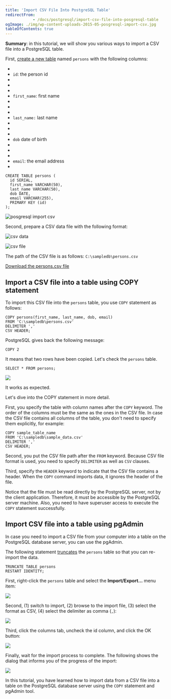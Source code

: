 ```yaml
---
title: 'Import CSV File Into PostgreSQL Table'
redirectFrom: 
            - /docs/postgresql/import-csv-file-into-posgresql-table
ogImage: ./img/wp-content-uploads-2015-05-posgresql-import-csv.jpg
tableOfContents: true
---
```



**Summary**: in this tutorial, we will show you various ways to import a CSV file into a PostgreSQL table.





First, [create a new table](/docs/postgresql/postgresql-create-table) named `persons` with the following columns:





- 
- `id`: the person id
- 
-
- 
- `first_name`: first name
- 
-
- 
- `last_name:` last name
- 
-
- 
- `dob` date of birth
- 
-
- 
- `email`: the email address
- 





```
CREATE TABLE persons (
  id SERIAL,
  first_name VARCHAR(50),
  last_name VARCHAR(50),
  dob DATE,
  email VARCHAR(255),
  PRIMARY KEY (id)
);
```





![posgresql import csv](./img/wp-content-uploads-2015-05-posgresql-import-csv.jpg)





Second, prepare a CSV data file with the following format:





![csv data](./img/wp-content-uploads-2015-05-csv-data.jpg)





![csv file](./img/wp-content-uploads-2015-05-csv-file.jpg)





The path of the CSV file is as follows: `C:\sampledb\persons.csv`





[Download the persons.csv file](https://www.postgresqltutorial.com/wp-content/uploads/2020/07/persons.csv)





## Import a CSV file into a table using COPY statement





To import this CSV file into the `persons` table, you use `COPY` statement as follows:





```
COPY persons(first_name, last_name, dob, email)
FROM 'C:\sampledb\persons.csv'
DELIMITER ','
CSV HEADER;
```





PostgreSQL gives back the following message:





```
COPY 2
```





It means that two rows have been copied. Let's check the `persons` table.





```
SELECT * FROM persons;
```





![](./img/wp-content-uploads-2020-07-PostgreSQL-Import-CSV.png)





It works as expected.





Let's dive into the COPY statement in more detail.





First, you specify the table with column names after the `COPY` keyword. The order of the columns must be the same as the ones in the CSV file. In case the CSV file contains all columns of the table, you don't need to specify them explicitly, for example:





```
COPY sample_table_name
FROM 'C:\sampledb\sample_data.csv'
DELIMITER ','
CSV HEADER;
```





Second, you put the CSV file path after the `FROM` keyword. Because CSV file format is used, you need to specify `DELIMITER` as well as `CSV` clauses.





Third, specify the `HEADER` keyword to indicate that the CSV file contains a header. When the `COPY` command imports data, it ignores the header of the file.





Notice that the file must be read directly by the PostgreSQL server, not by the client application. Therefore, it must be accessible by the PostgreSQL server machine. Also, you need to have superuser access to execute the `COPY` statement successfully.





## Import CSV file into a table using pgAdmin





In case you need to import a CSV file from your computer into a table on the PostgreSQL database server, you can use the pgAdmin.





The following statement [truncates](/docs/postgresql/postgresql-truncate-table) the `persons` table so that you can re-import the data.





```
TRUNCATE TABLE persons
RESTART IDENTITY;
```





First, right-click the `persons` table and select the **Import/Export...** menu item:





![](./img/wp-content-uploads-2020-07-PostgreSQL-Import-CSV-pgAdmin-Step-1.png)





Second, (1) switch to import, (2) browse to the import file, (3) select the format as CSV, (4) select the delimiter as comma (`,`):





![](./img/wp-content-uploads-2020-07-PostgreSQL-Import-CSV-pgAdmin-Step-2.png)





Third, click the columns tab, uncheck the id column, and click the OK button:





![](./img/wp-content-uploads-2020-07-PostgreSQL-Import-CSV-pgAdmin-Step-3.png)





Finally, wait for the import process to complete. The following shows the dialog that informs you of the progress of the import:





![](./img/wp-content-uploads-2020-07-PostgreSQL-Import-CSV-pgAdmin-Step-4.png)





In this tutorial, you have learned how to import data from a CSV file into a table on the PostgreSQL database server using the `COPY` statement and pgAdmin tool.


